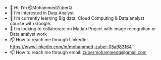 - 👋 Hi, I’m @MohammedZuberQ
- 👀 I’m interested in Data Analyst 
- 🌱 I’m currently learning Big data, Cloud Computing & Data analyst course with Google.
- 💞️ I’m looking to collaborate on Matlab Project with image recognition or Data analyst work
- 📫 How to reach me through LinkedIn: https://www.linkedin.com/in/mohammed-zuber-05a983164
- 📫 How to reach me through email: zubermohammedq@gmail.com

<!---
MohammedZuberQ/MohammedZuberQ is a ✨ special ✨ repository because its `README.md` (this file) appears on your GitHub profile.
You can click the Preview link to take a look at your changes.
--->
